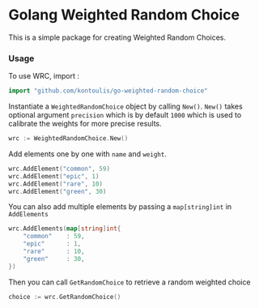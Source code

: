 # Golang Weighted Random Choice
This is a simple package for creating Weighted Random Choices.

### Usage
To use WRC, import :
```go
import "github.com/kontoulis/go-weighted-random-choice"
``` 
Instantiate a `WeightedRandomChoice` object by calling `New()`.
`New()` takes optional argument `precision` which is by default `1000` which
is used to calibrate the weights for more precise results.
```go
wrc := WeightedRandomChoice.New()
```
Add elements one by one with `name` and `weight`.
```go
wrc.AddElement("common", 59)
wrc.AddElement("epic", 1)
wrc.AddElement("rare", 10)
wrc.AddElement("green", 30)
```
You can also add multiple elements by passing a `map[string]int` in `AddElements` 
```go
wrc.AddElements(map[string]int{
    "common"    : 59,
    "epic"      : 1,
    "rare"      : 10,
    "green"     : 30,
})
```
Then you can call `GetRandomChoice` to retrieve a random weighted choice
```go
choice := wrc.GetRandomChoice()
```
